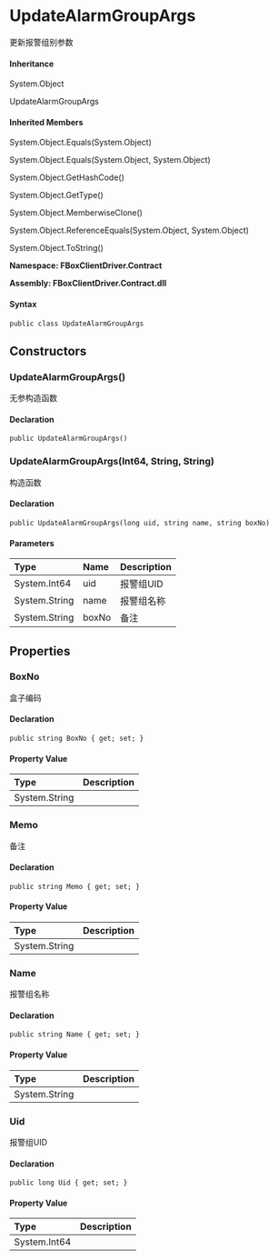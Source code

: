 # UpdateAlarmGroupArgs

更新报警组别参数

#### Inheritance

System.Object

UpdateAlarmGroupArgs

#### Inherited Members

System.Object.Equals\(System.Object\)

System.Object.Equals\(System.Object, System.Object\)

System.Object.GetHashCode\(\)

System.Object.GetType\(\)

System.Object.MemberwiseClone\(\)

System.Object.ReferenceEquals\(System.Object, System.Object\)

System.Object.ToString\(\)

**Namespace: FBoxClientDriver.Contract**

**Assembly: FBoxClientDriver.Contract.dll**

#### Syntax <a id="FBoxClientDriver_Contract_UpdateAlarmGroupArgs_syntax"></a>

```text
public class UpdateAlarmGroupArgs
```

## Constructors <a id="constructors"></a>

### UpdateAlarmGroupArgs\(\) <a id="FBoxClientDriver_Contract_UpdateAlarmGroupArgs__ctor"></a>

无参构造函数

#### Declaration

```text
public UpdateAlarmGroupArgs()
```

### UpdateAlarmGroupArgs\(Int64, String, String\) <a id="FBoxClientDriver_Contract_UpdateAlarmGroupArgs__ctor_System_Int64_System_String_System_String_"></a>

构造函数

#### Declaration

```text
public UpdateAlarmGroupArgs(long uid, string name, string boxNo)
```

#### Parameters

| Type | Name | Description |
| :--- | :--- | :--- |
| System.Int64 | uid | 报警组UID |
| System.String | name | 报警组名称 |
| System.String | boxNo | 备注 |

## Properties <a id="properties"></a>

### BoxNo <a id="FBoxClientDriver_Contract_UpdateAlarmGroupArgs_BoxNo"></a>

盒子编码

#### Declaration

```text
public string BoxNo { get; set; }
```

#### Property Value

| Type | Description |
| :--- | :--- |
| System.String |  |

### Memo <a id="FBoxClientDriver_Contract_UpdateAlarmGroupArgs_Memo"></a>

备注

#### Declaration

```text
public string Memo { get; set; }
```

#### Property Value

| Type | Description |
| :--- | :--- |
| System.String |  |

### Name <a id="FBoxClientDriver_Contract_UpdateAlarmGroupArgs_Name"></a>

报警组名称

#### Declaration

```text
public string Name { get; set; }
```

#### Property Value

| Type | Description |
| :--- | :--- |
| System.String |  |

### Uid <a id="FBoxClientDriver_Contract_UpdateAlarmGroupArgs_Uid"></a>

报警组UID

#### Declaration

```text
public long Uid { get; set; }
```

#### Property Value

| Type | Description |
| :--- | :--- |
| System.Int64 |  |

